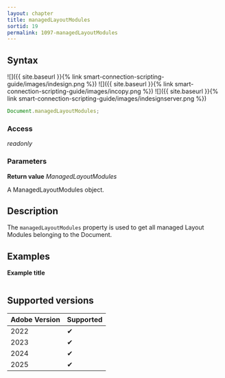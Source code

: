 ```yaml
---
layout: chapter
title: managedLayoutModules
sortid: 19
permalink: 1097-managedLayoutModules
---
```


## Syntax

![]({{ site.baseurl }}{% link smart-connection-scripting-guide/images/indesign.png %}) ![]({{ site.baseurl }}{% link smart-connection-scripting-guide/images/incopy.png %}) ![]({{ site.baseurl }}{% link smart-connection-scripting-guide/images/indesignserver.png %})

```javascript
Document.managedLayoutModules;
```

### Access

_readonly_

### Parameters

**Return value** _ManagedLayoutModules_

A ManagedLayoutModules object.

## Description

The `managedLayoutModules` property is used to get all managed Layout Modules belonging to the Document.

## Examples

**Example title**

```javascript

```

## Supported versions

| Adobe Version | Supported |
| ------------- | --------- |
| 2022          | ✔         |
| 2023          | ✔         |
| 2024          | ✔         |
| 2025          | ✔         |
